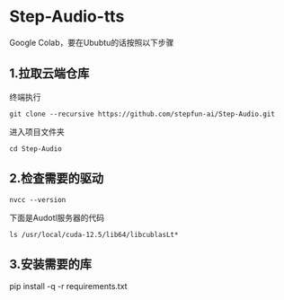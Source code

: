 # Step-Audio-tts

Google Colab，要在Ububtu的话按照以下步骤

 ## 1.拉取云端仓库
终端执行
```
git clone --recursive https://github.com/stepfun-ai/Step-Audio.git
```

进入项目文件夹
```
cd Step-Audio
```

## 2.检查需要的驱动
```
nvcc --version
```
下面是Audotl服务器的代码
```
ls /usr/local/cuda-12.5/lib64/libcublasLt*
```

## 3.安装需要的库
pip install -q -r requirements.txt
